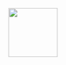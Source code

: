 <div id="header" align="center">
  <img src="https://www.google.com/url?sa=i&url=https%3A%2F%2Fmedium.com%2Ftech-zoom%2Fdirb-a-web-content-scanner-bc9cba624c86&psig=AOvVaw15vHuEG_bEsYP-XYOMTUCI&ust=1711578290717000&source=images&cd=vfe&opi=89978449&ved=0CBIQjRxqFwoTCPD4raX8koUDFQAAAAAdAAAAABAE" width="100"/>
</div>
